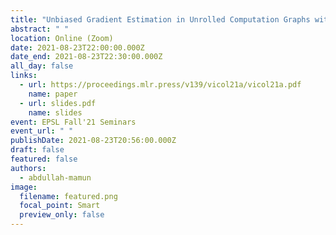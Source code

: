 ```yaml
---
title: "Unbiased Gradient Estimation in Unrolled Computation Graphs with Persistent Evolution Strategies"
abstract: " "
location: Online (Zoom)
date: 2021-08-23T22:00:00.000Z
date_end: 2021-08-23T22:30:00.000Z
all_day: false
links:
  - url: https://proceedings.mlr.press/v139/vicol21a/vicol21a.pdf
    name: paper
  - url: slides.pdf
    name: slides
event: EPSL Fall'21 Seminars
event_url: " "
publishDate: 2021-08-23T20:56:00.000Z
draft: false
featured: false
authors:
  - abdullah-mamun
image:
  filename: featured.png
  focal_point: Smart
  preview_only: false
---
```


